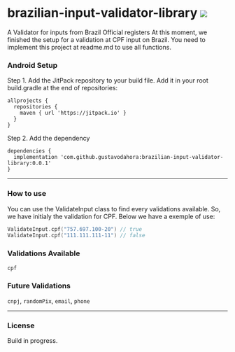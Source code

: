 # brazilian-input-validator-library [![](https://jitpack.io/v/gustavodahora/brazilian-input-validator-library.svg)](https://jitpack.io/#gustavodahora/brazilian-input-validator-library)

A Validator for inputs from Brazil Official registers
At this moment, we finished the setup for a validation at CPF input on Brazil. You need to implement this project at readme.md to use all functions.

### Android Setup

Step 1. Add the JitPack repository to your build file. 
Add it in your root build.gradle at the end of repositories:

``` Gradle
allprojects {
  repositories {
    maven { url 'https://jitpack.io' }
  }
}
```

Step 2. Add the dependency

``` Gradle
dependencies {
  implementation 'com.github.gustavodahora:brazilian-input-validator-library:0.0.1'
}
```

-----

### How to use

You can use the ValidateInput class to find every validations available. So, we have initialy the validation for CPF. Below we have a exemple of use:

``` Kotlin
ValidateInput.cpf("757.697.100-20") // true
ValidateInput.cpf("111.111.111-11") // false
```

### Validations Available

`cpf`

### Future Validations

`cnpj`, `randomPix`, `email`, `phone`

-----

### License

Build in progress.
